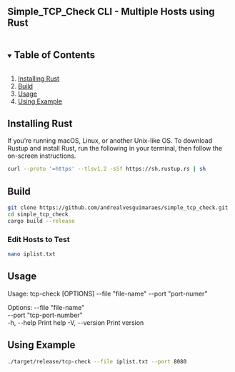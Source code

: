 ## Simple_TCP_Check CLI - Multiple Hosts using Rust

<!-- TABLE OF CONTENTS -->
<details open="open">
  <summary><h2 style="display: inline-block">Table of Contents</h2></summary>
  <ol>
    <li><a href="#installing-rust">Installing Rust</a></li>
    <li><a href="#build">Build</a></li>
    <li><a href="#usage">Usage</a></li>
    <li><a href="#using-example">Using Example</a></li>
  </ol>
</details>

## Installing Rust
If you’re running macOS, Linux, or another Unix-like OS.
To download Rustup and install Rust, run the following in your terminal, then follow the on-screen instructions.

```sh
curl --proto '=https' --tlsv1.2 -sSf https://sh.rustup.rs | sh
```

## Build

```sh
git clone https://github.com/andrealvesguimaraes/simple_tcp_check.git
cd simple_tcp_check
cargo build --release
```


### Edit Hosts to Test
```sh
nano iplist.txt
```

## Usage

Usage: tcp-check [OPTIONS] --file "file-name" --port "port-numer"

Options:
      --file "file-name"   
      --port "tcp-port-number"   
  -h, --help           Print help
  -V, --version        Print version

## Using Example
```sh
./target/release/tcp-check --file iplist.txt --port 8080
```
